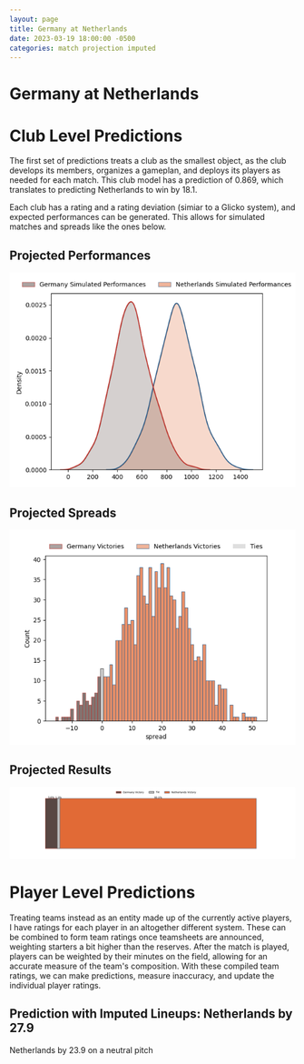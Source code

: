 ```yaml
---  
layout: page  
title: Germany at Netherlands  
date: 2023-03-19 18:00:00 -0500  
categories: match projection imputed  
---
```

# Germany at Netherlands

# Club Level Predictions


The first set of predictions treats a club as the smallest object, as the club develops its members, organizes a gameplan, and deploys its players as needed for each match. This club model has a prediction of 0.869, which translates to predicting Netherlands to win by 18.1.

Each club has a rating and a rating deviation (simiar to a Glicko system), and expected performances can be generated. This allows for simulated matches and spreads like the ones below.
## Projected Performances


![Projected Performances](plots/performances_2023-03-19-Netherlands-Germany.png)
## Projected Spreads


![Projected Spreads](plots/spreads_2023-03-19-Netherlands-Germany.png)
## Projected Results


![Projected Results](plots/resultbar_2023-03-19-Netherlands-Germany.png)
# Player Level Predictions


Treating teams instead as an entity made up of the currently active players, I have ratings for each player in an altogether different system. These can be combined to form team ratings once teamsheets are announced, weighting starters a bit higher than the reserves. After the match is played, players can be weighted by their minutes on the field, allowing for an accurate measure of the team's composition. With these compiled team ratings, we can make predictions, measure inaccuracy, and update the individual player ratings.
## Prediction with Imputed Lineups: Netherlands by 27.9


Netherlands by 23.9 on a neutral pitch

